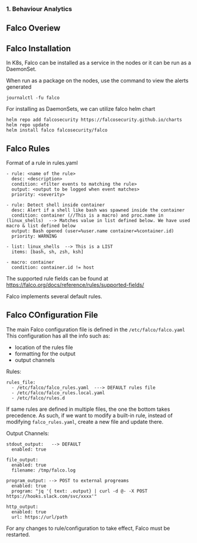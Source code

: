 ### 1. Behaviour Analytics

## Falco Overiew

## Falco Installation
In K8s, Falco can be installed as a service in the nodes or it can be run as a DaemonSet.

When run as a package on the nodes, use the command to view the alerts generated
```
journalctl -fu falco
```

For installing as DaemonSets, we can utilize falco helm chart

```
helm repo add falcosecurity https://falcosecurity.github.io/charts
helm repo update
helm install falco falcosecurity/falco
```
## Falco Rules
Format of a rule in rules.yaml
```
- rule: <name of the rule>
  desc: <description>
  condition: <filter events to matching the rule>
  output: <output to be logged when event matches>
  priority: <severity>

- rule: Detect shell inside container
  desc: Alert if a shell like bash was spawned inside the container
  condition: container (//This is a macro) and proc.name in (linux_shells)  --> Matches value in list defined below. We have used macro & list defined below
  output: Bash opened (user=%user.name container=%container.id)
  priority: WARNING

- list: linux_shells  --> This is a LIST
  items: [bash, sh, zsh, ksh]

- macro: container
  condition: container.id != host
```

The supported rule fields can be found at https://falco.org/docs/reference/rules/supported-fields/

Falco implements several default rules. 

## Falco COnfiguration File
The main Falco configuration file is defined in the `/etc/falco/falco.yaml`
This configuration has all the info such as:
 - location of the rules file
 - formatting for the output
 - output channels

Rules:

```
rules_file:
  - /etc/falco/falco_rules.yaml  ---> DEFAULT rules file
  - /etc/falco/falco_rules.local.yaml
  - /etc/falco/rules.d
```

If same rules are defined in multiple files, the one the bottom takes precedence. As such, if we want to modify a built-in rule, instead of modifying `falco_rules.yaml`, create a new file and update there.

Output Channels:
```
stdout_output:   --> DEFAULT
  enabled: true

file_output:
  enabled: true
  filename: /tmp/falco.log

program_output: --> POST to external progreams
  enabled: true
  program: "jq '{ text: .output} | curl -d @- -X POST https://hooks.slack.com/svc/xxxx'"

http_output:
  enabled: true
  url: https://url/path
```

For any changes to rule/configuration to take effect, Falco must be restarted.

